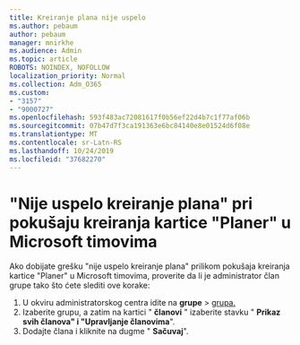 ```yaml
---
title: Kreiranje plana nije uspelo
ms.author: pebaum
author: pebaum
manager: mnirkhe
ms.audience: Admin
ms.topic: article
ROBOTS: NOINDEX, NOFOLLOW
localization_priority: Normal
ms.collection: Adm_O365
ms.custom:
- "3157"
- "9000727"
ms.openlocfilehash: 593f483ac72081617f0b56ef22d4b7c1f77af06b
ms.sourcegitcommit: 07b47d7f3ca191363e6bc84140e8e01524d6f08e
ms.translationtype: MT
ms.contentlocale: sr-Latn-RS
ms.lasthandoff: 10/24/2019
ms.locfileid: "37682270"
---
```

# <a name="failed-to-create-the-plan-error-when-trying-to-create-a-planner-tab-in-microsoft-teams"></a>"Nije uspelo kreiranje plana" pri pokušaju kreiranja kartice "Planer" u Microsoft timovima

Ako dobijate grešku "nije uspelo kreiranje plana" prilikom pokušaja kreiranja kartice "Planer" u Microsoft timovima, proverite da li je administrator član grupe tako što ćete slediti ove korake:

1. U okviru administratorskog centra idite na **grupe** > [grupa.](https://admin.microsoft.com/Adminportal/Home?source=applauncher#/groups) 
2. Izaberite grupu, a zatim na kartici " **članovi** " izaberite stavku " **Prikaz svih članova" i "Upravljanje članovima**".
3. Dodajte člana i kliknite na dugme " **Sačuvaj**".